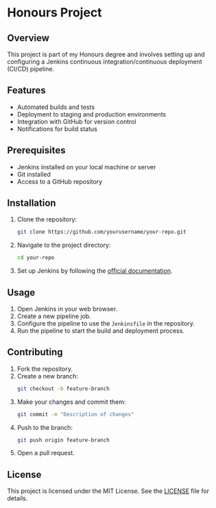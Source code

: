 # Honours Project
## Overview

This project is part of my Honours degree and involves setting up and configuring a Jenkins continuous integration/continuous deployment (CI/CD) pipeline.

## Features

- Automated builds and tests
- Deployment to staging and production environments
- Integration with GitHub for version control
- Notifications for build status

## Prerequisites

- Jenkins installed on your local machine or server
- Git installed
- Access to a GitHub repository

## Installation

1. Clone the repository:
    ```sh
    git clone https://github.com/yourusername/your-repo.git
    ```
2. Navigate to the project directory:
    ```sh
    cd your-repo
    ```
3. Set up Jenkins by following the [official documentation](https://www.jenkins.io/doc/).

## Usage

1. Open Jenkins in your web browser.
2. Create a new pipeline job.
3. Configure the pipeline to use the `Jenkinsfile` in the repository.
4. Run the pipeline to start the build and deployment process.

## Contributing

1. Fork the repository.
2. Create a new branch:
    ```sh
    git checkout -b feature-branch
    ```
3. Make your changes and commit them:
    ```sh
    git commit -m "Description of changes"
    ```
4. Push to the branch:
    ```sh
    git push origin feature-branch
    ```
5. Open a pull request.

## License

This project is licensed under the MIT License. See the [LICENSE](LICENSE) file for details.
